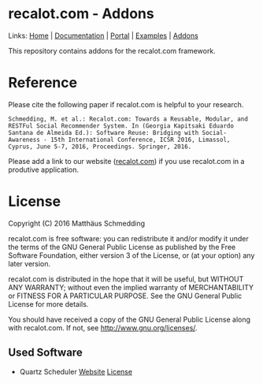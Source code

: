# recalot.com - Addons

Links: [Home](http://recalot.com) | [Documentation](http://recalot.com/documentation) | [Portal](http://portal.recalot.com) | [Examples](http://recalot.com/examples) | [Addons](https://github.com/mys3lf/recalot.com-addons)


This repository contains addons for the recalot.com framework.


# Reference

Please cite the following paper if recalot.com is helpful to your research.

	Schmedding, M. et al.: Recalot.com: Towards a Reusable, Modular, and RESTFul Social Recommender System. In (Georgia Kapitsaki Eduardo Santana de Almeida Ed.): Software Reuse: Bridging with Social-Awareness - 15th International Conference, ICSR 2016, Limassol, Cyprus, June 5-7, 2016, Proceedings. Springer, 2016.

Please add a link to our website ([recalot.com](http://recalot.com)) if you use recalot.com in a produtive application.

# License

Copyright (C) 2016 Matthäus Schmedding

recalot.com is free software: you can redistribute it and/or modify
it under the terms of the GNU General Public License as published by
the Free Software Foundation, either version 3 of the License, or
(at your option) any later version.

recalot.com is distributed in the hope that it will be useful,
but WITHOUT ANY WARRANTY; without even the implied warranty of
MERCHANTABILITY or FITNESS FOR A PARTICULAR PURPOSE. See the
GNU General Public License for more details.

You should have received a copy of the GNU General Public License
along with recalot.com. If not, see <http://www.gnu.org/licenses/>.

## Used Software
-   Quartz Scheduler
    [Website](http://www.quartz-scheduler.org/ )
    [License](http://www.apache.org/licenses/LICENSE-2.0)
